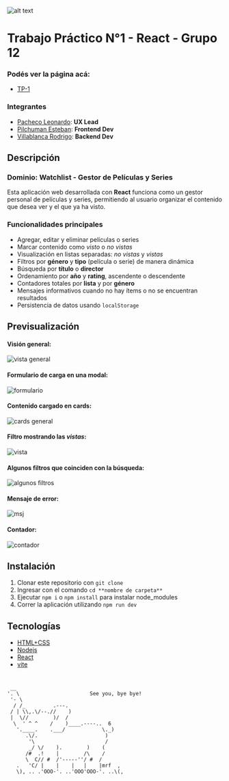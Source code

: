 ![alt text](./ss/logo%20saludo.png)

# Trabajo Práctico N°1 - React - Grupo 12 

### Podés ver la página acá:
- [TP-1](https://tp-react-pwa-h3cr.vercel.app/)

### Integrantes

- [Pacheco Leonardo](https://github.com/pachecoleoo): **UX Lead**
- [Pilchuman Esteban](https://github.com/Esteban0010): **Frontend Dev**
- [Villablanca Rodrigo](https://github.com/shodrig0): **Backend Dev**

## Descripción

### Dominio: Watchlist - Gestor de Películas y Series

Esta aplicación web desarrollada con **React** funciona como un gestor personal de películas y series, permitiendo al usuario organizar el contenido que desea ver y el que ya ha visto.

### Funcionalidades principales

- Agregar, editar y eliminar películas o series
- Marcar contenido como _visto_ o _no vistas_
- Visualización en listas separadas: _no vistas_ y _vistas_
- Filtros por **género** y **tipo** (película o serie) de manera dinámica
- Búsqueda por **título** o **director**
- Ordenamiento por **año** y **rating**, ascendente o descendente
- Contadores totales por **lista** y por **género**
- Mensajes informativos cuando no hay ítems o no se encuentran resultados
- Persistencia de datos usando ```localStorage```

## Previsualización
#### Visión general:
![vista general](./ss/image.png)

#### Formulario de carga en una modal:
![formulario](./ss/image-1.png)

#### Contenido cargado en cards:
![cards general](./ss/image-2.png)

#### Filtro mostrando las _vistas_:
![vista](./ss/image-3.png)

#### Algunos filtros que coinciden con la búsqueda:
![algunos filtros](./ss/image-4.png)

#### Mensaje de error:
![msj](./ss/image-6.png)

#### Contador:
![contador](./ss/image-5.png)


## Instalación

1. Clonar este repositorio con ```git clone```
2. Ingresar con el comando ```cd **nombre de carpeta**```
3. Ejecutar ```npm i``` o ```npm install``` para instalar node_modules
4. Correr la aplicación utilizando ```npm run dev```

## Tecnologías
- [HTML+CSS](https://www.w3.org/Style/Examples/011/firstcss.es.html)
- [Nodejs](https://nodejs.org/en)
- [React](https://react.dev/)
- [vite](https://vite.dev/)

#

```
 __                 
'. \                       See you, bye bye!
 '- \               
  / /_         .---.
 / | \\,.\/--.//    )
 |  \//        )/  / 
  \  ' ^ ^    /    )____.----..  6
   '.____.    .___/            \._) 
      .\/.                      )
       '\                       /
       _/ \/    ).        )    (
      /#  .!    |        /\    /
      \  C// #  /'-----''/ #  / 
   .   'C/ |    |    |   |    |mrf  ,
   \), .. .'OOO-'. ..'OOO'OOO-'. ..\(,
   ```